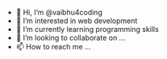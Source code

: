 - 👋 Hi, I’m @vaibhu4coding
- 👀 I’m interested in web development
- 🌱 I’m currently learning programming skills
- 💞️ I’m looking to collaborate on ...
- 📫 How to reach me ...

<!---
vaibhu4coding/vaibhu4coding is a ✨ special ✨ repository because its `README.md` (this file) appears on your GitHub profile.
You can click the Preview link to take a look at your changes.
--->
